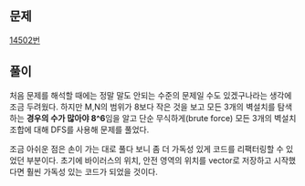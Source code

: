## 문제
[14502번](https://www.acmicpc.net/problem/14502)

## 풀이

처음 문제를 해석할 때에는 정말 말도 안되는 수준의 문제일 수도 있겠구나라는 생각에 조금 두려웠다. 하지만 M,N의 범위가 8보다 작은 것을 보고 모든 3개의 벽설치를 탐색하는 **경우의 수가 많아야 8^6**임을 알고 단순 무식하게(brute force) 모든 3개의 벽설치 조합에 대해 DFS를 사용해 문제를 풀었다.

조금 아쉬운 점은 손이 가는 대로 풀다 보니 좀 더 가독성 있게 코드를 리팩터링할 수 있었던 부분이다. 초기에 바이러스의 위치, 안전 영역의 위치를 vector로 저장하고 시작했다면 훨씬 가독성 있는 코드가 되었을 것이다.
